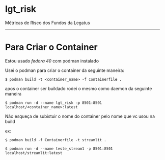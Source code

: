 # lgt_risk
Métricas de Risco dos Fundos da Legatus

---
# Para Criar o Container
Estou usado *fedora 40* com podman instalado

Usei o podman para criar o container da seguinte maneira:

    $ podman build -t <container_name> -f Containerfile .


apos o container ser buildado rodei o mesmo como daemon da seguinte maneira


    $ podman run -d --name lgt_risk -p 8501:8501 localhost/<container_name>:latest
Não esqueça de subistuir o nome do container pelo nome que vc usou na build

ex: 


    $ podman build -f Containerfile -t streamlit .

    $ podman run -d --name teste_stream1 -p 8501:8501 localhost/streamlit:latest

